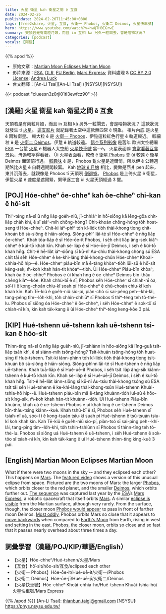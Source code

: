 ```yaml
---
title: 火星 衛星 kah 衛星之間 ê 互食
date: 2024-02-26
publishdate: 2024-02-26T11:45:00+0800
tags: [free2share, 火星, 互食, 火衛一 Phobos, 火衛二 Deimos, 火星快車號]
hero: https://www.youtube.com/watch?v=hwQTH0IGrwE
summary: 天頂若是有兩粒月娘，而且 in 互相 kā 另外一粒閘去，會是啥物狀況？
categories: [podcast]
vocals: [阿錕]
---
```


{{% apod %}}

- 原始文章：[Martian Moon Eclipses Martian Moon](https://apod.nasa.gov/apod/ap240226.html)
- 影片來源：[ESA](https://www.esa.int/), [DLR](https://www.dlr.de/EN/organisation-dlr/dlr/dlr-at-a-glance.html), [FU Berlin](https://www.fu-berlin.de/), [Mars Express](https://www.esa.int/Science_Exploration/Space_Science/Mars_Express); 資料處理 & [CC BY 2.0 License](https://creativecommons.org/licenses/by/2.0/): [Andrea Luck](https://twitter.com/andrluck)
- 台文翻譯：[An-Li Tsai][An-Li Tsai] ([NSYSU][NSYSU])

{{< podcast "clueesn3z0rjl01tl3ewfcz90" >}}

## [漢羅] 火星 衛星 kah 衛星之間 ê 互食
天頂若是有兩粒月娘，而且 in 互相 kā 另外一粒閘去，會是啥物狀況？
這款狀況就發生 tī [火星][Mars 1]。
[這支影片][featured video] 就紀錄著太空中這款無四常 ê 現象。
相片內底 是火星 ê 兩粒衛星。
較大粒 ê 是 [火衛一 Phobos][Phobos 1]，伊踅這粒紅色行星 ê 軌道較近。
較細粒 ê 是 [火衛二 Deimos][Deimos]，伊踅 ê 軌道較遠。
[這个系列影像][The sequence] 是舊年 歐洲太空總署 [ESA][ESA] 一台踅 [火星][Mars 2] ê 機器人太空船 [火星快車號][Mars Express] 翕--ê。
火星表面嘛 [會當看著互食景色][eclipse is visible]，毋過較罕得看著。
Ùi 火星表面看，較倚 ê [衛星 Phobos][Phobos would appear] 會 ùi 較遠 ê 衛星 Deimos 面頭前行過。
[較趣味][Most oddly] ê 是，Phobos 踅火星是遮爾倚，所以伊 ê 公轉週期煞比火星 ê 自轉週期閣較緊。
Kah [地球 ê 月娘][Earth's Moon] 相比，變做是西爿 peh 起來，東爿沉落去，就親像是 Phobos tī 天頂咧 [倒退攄][move backwards]。
[Phobos][Phobos 2] 是上倚火星 ê 衛星，伊踅火星 ê 速度是遮爾緊，緊甲逐工會 ùi 火星天頂經過 3 擺。

## [POJ] Hóe-chheⁿ ōe-chheⁿ kah ōe-chheⁿ chi-kan ê hō͘-si̍t
Thiⁿ-téng nā-sī ū nn̄g lia̍p goe̍h-niû, jî-chhiáⁿ in hō͘-siōng kā lēng-gōa chi̍t-lia̍p cha̍h khì, ē sī siáⁿ-mih chōng-hóng?
Chit-khoán chōng-hóng to̍h hoat-seng tī Hóe-chheⁿ.
Chit-ki iáⁿ-phìⁿ to̍h kí-lio̍k tio̍h thài-khong tiong chit-khoán bô sù-siông ê hiān-siōng.
Siòng-phìⁿ lāi-té sī Hóe-chheⁿ ê nn̄g lia̍p ōe-chheⁿ.
Khah tōa-lia̍p ê sī Hóe-ōe-it Phobos, i se̍h chit lia̍p âng-sek kiâⁿ-chheⁿ ê kúi-tō khah kīn.
Khah sè-lia̍p ê sī Hóe-ōe-jī Deimos, i se̍h ê kúi-tō khah hn̄g.
Chit-ê hē-lia̍t iáⁿ-siōng sī kū-nî Au-chiu thài-khong chóng sú ESA chi̍t tâi se̍h Hóe-chheⁿ ê ke-khì-lâng thài-khong-chûn Hóe-chheⁿ Khoài-chhia-hō hip--ê.
Hóe-chheⁿ piáu-bīn mā ē-tàng khòaⁿ-tio̍h lūi-sū ê hō͘-si̍t kéng-sek, m̄-koh khah hán-tit khòaⁿ--tio̍h.
Ùi Hóe-chheⁿ Piáu-bīn khòaⁿ, khah óa ê ōe-chheⁿ Phobos ē ùi khah hn̄g ê ōe-chheⁿ Deimos bīn-thâu-chêng kiâⁿ--kòe.
Khah chhù-bī ê sī, Phobos se̍h Hóe-chheⁿ sī chiah-nī óa, só͘-í i ê kong-choán chiu-kî soah pí Hóe-chheⁿ ê chū-choán chiu-kî koh khah kín.
Kah Tē-kiû ê goe̍h-niû sio-pí, piàn-chò sī sai-pêng peh--khí-lâi, tang-pêng tîm--lo̍h-khì, to̍h chhin-chhiūⁿ sī Phobos tī thiⁿ-téng teh tò-thè-lu.
Phobos sī siōng óa Hóe-chheⁿ ê ōe-chheⁿ, i se̍h Hóe-chheⁿ ê sok-tō͘ sī chiah-nī kín, kín kah ta̍k-kang ē ùi Hóe-chheⁿ thiⁿ-téng keng-kòe 3 pái.

## [KIP] Hué-tshenn uē-tshenn kah uē-tshenn tsi-kan ê hōo-si̍t
Thinn-tíng nā-sī ū nn̄g lia̍p gue̍h-niû, jî-tshiánn in hōo-siōng kā līng-guā tsi̍t-lia̍p tsa̍h khì, ē sī siánn-mih tsōng-hóng?
Tsit-khuán tsōng-hóng to̍h huat-sing tī Hué-tshenn.
Tsit-ki iánn-phìnn to̍h kí-lio̍k tio̍h thài-khong tiong tsit-khuán bô sù-siông ê hiān-siōng.
Siòng-phìnn lāi-té sī Hué-tshenn ê nn̄g lia̍p uē-tshenn.
Khah tuā-lia̍p ê sī Hué-uē-it Phobos, i se̍h tsit lia̍p âng-sik kiânn-tshenn ê kuí-tō khah kīn.
Khah sè-lia̍p ê sī Hué-uē-jī Deimos, i se̍h ê kuí-tō khah hn̄g.
Tsit-ê hē-lia̍t iánn-siōng sī kū-nî Au-tsiu thài-khong tsóng sú ESA tsi̍t tâi se̍h Hué-tshenn ê ke-khì-lâng thài-khong-tsûn Hué-tshenn Khuài-tshia-hō hip--ê.
Hué-tshenn piáu-bīn mā ē-tàng khuànn-tio̍h luī-sū ê hōo-si̍t kíng-sik, m̄-koh khah hán-tit khuànn--tio̍h.
Uì Hué-tshenn Piáu-bīn khuànn, khah uá ê uē-tshenn Phobos ē uì khah hn̄g ê uē-tshenn Deimos bīn-thâu-tsîng kiânn--kuè.
Khah tshù-bī ê sī, Phobos se̍h Hué-tshenn sī tsiah-nī uá, sóo-í i ê kong-tsuán tsiu-kî suah pí Hué-tshenn ê tsū-tsuán tsiu-kî koh khah kín.
Kah Tē-kiû ê gue̍h-niû sio-pí, piàn-tsò sī sai-pîng peh--khí-lâi, tang-pîng tîm--lo̍h-khì, to̍h tshin-tshiūnn sī Phobos tī thinn-tíng teh tò-thè-lu.
Phobos sī siōng uá Hué-tshenn ê uē-tshenn, i se̍h Hué-tshenn ê sok-tōo sī tsiah-nī kín, kín kah ta̍k-kang ē uì Hué-tshenn thinn-tíng king-kuè 3 pái.

## [English] Martian Moon Eclipses Martian Moon
What if there were two moons in the sky -- and they eclipsed each other?
This happens on [Mars][Mars 1].
The [featured video][featured video] shows a version of this unusual eclipse from space.
Pictured are the two moons of Mars: the larger [Phobos][Phobos 1], which orbits closer to the red planet, and the smaller [Deimos][Deimos], which orbits further out.
[The sequence][The sequence] was captured last year by the [ESA][ESA]’s [Mars Express][Mars Express], a robotic spacecraft that itself orbits [Mars][Mars 2].
A similar [eclipse is visible][eclipse is visible] from the Martian surface, although very rarely.
From the surface, though, the closer moon [Phobos would appear][Phobos would appear] to pass in front of farther moon Deimos.
[Most oddly][Most oddly], Phobos orbits Mars so close that it appears to [move backwards][move backwards] when compared to [Earth's Moon][Earth's Moon] from Earth, rising in west and setting in the east.
[Phobos][Phobos 2], the closer moon, orbits so close and so fast that it passes nearly overhead about three times a day.

## 詞彙學習（漢羅/POJ/KIP/華語/English）
- 【火星】Hóe-chheⁿ/Hué-tshenn/火星/Mars
- 【互食】hō͘-si̍t/hōo-si̍t/互食/eclipsed each other
- 【火衛一 Phobos】Hòe-ōe-it/Huè-uē-it/火衛一/Phobos
- 【火衛二 Deimos】Hòe-ōe-jī/Huè-uē-jī/火衛二/Deimos
- 【火星快車號】Hóe-chheⁿ Khoài-chhia-hō/Hué-tshenn Khuài-tshia-hō/火星快車號/Mars Express

{{% /apod %}}
[An-Li Tsai]: thianbun.taigi@gmail.com
[NSYSU]: https://phys.nsysu.edu.tw/

[copyright]: https://apod.nasa.gov/apod/fap/lib/about_apod.html#srapply
[License]: https://creativecommons.org/licenses/by/3.0/

[Mars 1]:https://science.nasa.gov/mars/
[featured video]:https://www.flickr.com/photos/192271236@N03/53339474142/in/photostream/ 
[Phobos 1]:https://apod.nasa.gov/apod/ap230731.html
[Deimos]:https://apod.nasa.gov/apod/ap010902.html
[The sequence]:https://www.flickr.com/photos/192271236@N03/53339522052/
[ESA]:https://www.esa.int/
[Mars Express]:https://www.esa.int/Science_Exploration/Space_Science/Mars_Express
[Mars 2]:https://en.wikipedia.org/wiki/Mars
[eclipse is visible]:https://apod.nasa.gov/apod/ap220509.html
[Phobos would appear]:https://en.wikipedia.org/wiki/Phobos_(moon)#/media/File:Phobos_fly-by_animation_ESA223006.gif
[Most oddly]:https://i2-prod.mirror.co.uk/incoming/article27598932.ece/ALTERNATES/s1200b/1_SWNS_SURPRISED_DOG_008.jpg
[move backwards]:https://en.wikipedia.org/wiki/Moonrise_and_moonset#Direction
[Earth's Moon]:https://apod.nasa.gov/apod/ap220421.html
[Phobos 2]:https://apod.nasa.gov/apod/ap220703.html
